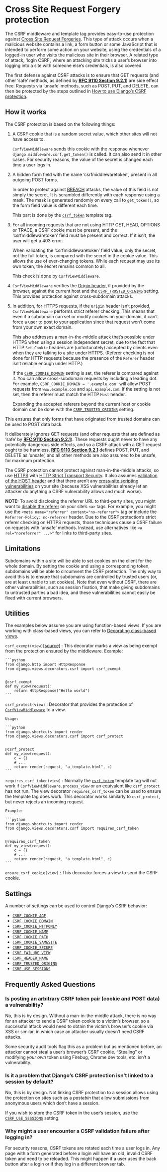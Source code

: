 # Cross Site Request Forgery protection

The CSRF middleware and template tag provides easy-to-use protection against
[Cross Site Request Forgeries](https://owasp.org/www-community/attacks/csrf#overview). This type of attack occurs when a malicious
website contains a link, a form button or some JavaScript that is intended to
perform some action on your website, using the credentials of a logged-in user
who visits the malicious site in their browser. A related type of attack,
‘login CSRF’, where an attacking site tricks a user’s browser into logging into
a site with someone else’s credentials, is also covered.

The first defense against CSRF attacks is to ensure that GET requests (and other
‘safe’ methods, as defined by [**RFC 9110 Section 9.2.1**](https://datatracker.ietf.org/doc/html/rfc9110.md#section-9.2.1)) are side effect free.
Requests via ‘unsafe’ methods, such as POST, PUT, and DELETE, can then be
protected by the steps outlined in [How to use Django’s CSRF protection](../howto/csrf.md#using-csrf).

## How it works

The CSRF protection is based on the following things:

1. A CSRF cookie that is a random secret value, which other sites will not have
   access to.

   `CsrfViewMiddleware` sends this cookie with the response whenever
   `django.middleware.csrf.get_token()` is called. It can also send it in
   other cases. For security reasons, the value of the secret is changed each
   time a user logs in.
2. A hidden form field with the name ‘csrfmiddlewaretoken’, present in all
   outgoing POST forms.

   In order to protect against [BREACH](https://www.breachattack.com/) attacks, the value of this field is
   not simply the secret. It is scrambled differently with each response using
   a mask. The mask is generated randomly on every call to `get_token()`, so
   the form field value is different each time.

   This part is done by the [`csrf_token`](templates/builtins.md#std-templatetag-csrf_token) template tag.
3. For all incoming requests that are not using HTTP GET, HEAD, OPTIONS or
   TRACE, a CSRF cookie must be present, and the ‘csrfmiddlewaretoken’ field
   must be present and correct. If it isn’t, the user will get a 403 error.

   When validating the ‘csrfmiddlewaretoken’ field value, only the secret,
   not the full token, is compared with the secret in the cookie value.
   This allows the use of ever-changing tokens. While each request may use its
   own token, the secret remains common to all.

   This check is done by `CsrfViewMiddleware`.
4. `CsrfViewMiddleware` verifies the [Origin header](https://developer.mozilla.org/en-US/docs/Web/HTTP/Headers/Origin), if provided by the
   browser, against the current host and the [`CSRF_TRUSTED_ORIGINS`](settings.md#std-setting-CSRF_TRUSTED_ORIGINS)
   setting. This provides protection against cross-subdomain attacks.
5. In addition, for HTTPS requests, if the `Origin` header isn’t provided,
   `CsrfViewMiddleware` performs strict referer checking. This means that
   even if a subdomain can set or modify cookies on your domain, it can’t force
   a user to post to your application since that request won’t come from your
   own exact domain.

   This also addresses a man-in-the-middle attack that’s possible under HTTPS
   when using a session independent secret, due to the fact that HTTP
   `Set-Cookie` headers are (unfortunately) accepted by clients even when
   they are talking to a site under HTTPS. (Referer checking is not done for
   HTTP requests because the presence of the `Referer` header isn’t reliable
   enough under HTTP.)

   If the [`CSRF_COOKIE_DOMAIN`](settings.md#std-setting-CSRF_COOKIE_DOMAIN) setting is set, the referer is compared
   against it. You can allow cross-subdomain requests by including a leading
   dot. For example, `CSRF_COOKIE_DOMAIN = '.example.com'` will allow POST
   requests from `www.example.com` and `api.example.com`. If the setting is
   not set, then the referer must match the HTTP `Host` header.

   Expanding the accepted referers beyond the current host or cookie domain can
   be done with the [`CSRF_TRUSTED_ORIGINS`](settings.md#std-setting-CSRF_TRUSTED_ORIGINS) setting.

This ensures that only forms that have originated from trusted domains can be
used to POST data back.

It deliberately ignores GET requests (and other requests that are defined as
‘safe’ by [**RFC 9110 Section 9.2.1**](https://datatracker.ietf.org/doc/html/rfc9110.md#section-9.2.1)). These requests ought never to have any
potentially dangerous side effects, and so a CSRF attack with a GET request
ought to be harmless. [**RFC 9110 Section 9.2.1**](https://datatracker.ietf.org/doc/html/rfc9110.md#section-9.2.1) defines POST, PUT, and DELETE
as ‘unsafe’, and all other methods are also assumed to be unsafe, for maximum
protection.

The CSRF protection cannot protect against man-in-the-middle attacks, so use
[HTTPS](../topics/security.md#security-recommendation-ssl) with
[HTTP Strict Transport Security](middleware.md#http-strict-transport-security). It also assumes [validation of
the HOST header](../topics/security.md#host-headers-virtual-hosting) and that there aren’t any
[cross-site scripting vulnerabilities](../topics/security.md#cross-site-scripting) on your site
(because XSS vulnerabilities already let an attacker do anything a CSRF
vulnerability allows and much worse).

**NOTE:**
To avoid disclosing the referrer URL to third-party sites, you might want
to [disable the referer](https://www.w3.org/TR/referrer-policy/#referrer-policy-delivery) on your site’s `<a>` tags. For example, you
might use the `<meta name="referrer" content="no-referrer">` tag or
include the `Referrer-Policy: no-referrer` header. Due to the CSRF
protection’s strict referer checking on HTTPS requests, those techniques
cause a CSRF failure on requests with ‘unsafe’ methods. Instead, use
alternatives like `<a rel="noreferrer" ...>"` for links to third-party
sites.

## Limitations

Subdomains within a site will be able to set cookies on the client for the whole
domain. By setting the cookie and using a corresponding token, subdomains will
be able to circumvent the CSRF protection. The only way to avoid this is to
ensure that subdomains are controlled by trusted users (or, are at least unable
to set cookies). Note that even without CSRF, there are other vulnerabilities,
such as session fixation, that make giving subdomains to untrusted parties a bad
idea, and these vulnerabilities cannot easily be fixed with current browsers.

## Utilities

The examples below assume you are using function-based views. If you
are working with class-based views, you can refer to [Decorating
class-based views](../topics/class-based-views/intro.md#id1).

`csrf_exempt(view)`[[source]](https://github.com/django/django/blob/stable/5.2.x/django/views/decorators/csrf.py#L51)
:   This decorator marks a view as being exempt from the protection ensured by
    the middleware. Example:

    ```python
    from django.http import HttpResponse
    from django.views.decorators.csrf import csrf_exempt


    @csrf_exempt
    def my_view(request):
        return HttpResponse("Hello world")
    ```

`csrf_protect(view)`
:   Decorator that provides the protection of
    [`CsrfViewMiddleware`](middleware.md#django.middleware.csrf.CsrfViewMiddleware) to a view.

    Usage:

    ```python
    from django.shortcuts import render
    from django.views.decorators.csrf import csrf_protect


    @csrf_protect
    def my_view(request):
        c = {}
        # ...
        return render(request, "a_template.html", c)
    ```

`requires_csrf_token(view)`
:   Normally the [`csrf_token`](templates/builtins.md#std-templatetag-csrf_token) template tag will not work if
    `CsrfViewMiddleware.process_view` or an equivalent like `csrf_protect`
    has not run. The view decorator `requires_csrf_token` can be used to
    ensure the template tag does work. This decorator works similarly to
    `csrf_protect`, but never rejects an incoming request.

    Example:

    ```python
    from django.shortcuts import render
    from django.views.decorators.csrf import requires_csrf_token


    @requires_csrf_token
    def my_view(request):
        c = {}
        # ...
        return render(request, "a_template.html", c)
    ```

`ensure_csrf_cookie(view)`
:   This decorator forces a view to send the CSRF cookie.

## Settings

A number of settings can be used to control Django’s CSRF behavior:

- [`CSRF_COOKIE_AGE`](settings.md#std-setting-CSRF_COOKIE_AGE)
- [`CSRF_COOKIE_DOMAIN`](settings.md#std-setting-CSRF_COOKIE_DOMAIN)
- [`CSRF_COOKIE_HTTPONLY`](settings.md#std-setting-CSRF_COOKIE_HTTPONLY)
- [`CSRF_COOKIE_NAME`](settings.md#std-setting-CSRF_COOKIE_NAME)
- [`CSRF_COOKIE_PATH`](settings.md#std-setting-CSRF_COOKIE_PATH)
- [`CSRF_COOKIE_SAMESITE`](settings.md#std-setting-CSRF_COOKIE_SAMESITE)
- [`CSRF_COOKIE_SECURE`](settings.md#std-setting-CSRF_COOKIE_SECURE)
- [`CSRF_FAILURE_VIEW`](settings.md#std-setting-CSRF_FAILURE_VIEW)
- [`CSRF_HEADER_NAME`](settings.md#std-setting-CSRF_HEADER_NAME)
- [`CSRF_TRUSTED_ORIGINS`](settings.md#std-setting-CSRF_TRUSTED_ORIGINS)
- [`CSRF_USE_SESSIONS`](settings.md#std-setting-CSRF_USE_SESSIONS)

## Frequently Asked Questions

### Is posting an arbitrary CSRF token pair (cookie and POST data) a vulnerability?

No, this is by design. Without a man-in-the-middle attack, there is no way for
an attacker to send a CSRF token cookie to a victim’s browser, so a successful
attack would need to obtain the victim’s browser’s cookie via XSS or similar,
in which case an attacker usually doesn’t need CSRF attacks.

Some security audit tools flag this as a problem but as mentioned before, an
attacker cannot steal a user’s browser’s CSRF cookie. “Stealing” or modifying
*your own* token using Firebug, Chrome dev tools, etc. isn’t a vulnerability.

### Is it a problem that Django’s CSRF protection isn’t linked to a session by default?

No, this is by design. Not linking CSRF protection to a session allows using
the protection on sites such as a *pastebin* that allow submissions from
anonymous users which don’t have a session.

If you wish to store the CSRF token in the user’s session, use the
[`CSRF_USE_SESSIONS`](settings.md#std-setting-CSRF_USE_SESSIONS) setting.

### Why might a user encounter a CSRF validation failure after logging in?

For security reasons, CSRF tokens are rotated each time a user logs in. Any
page with a form generated before a login will have an old, invalid CSRF token
and need to be reloaded. This might happen if a user uses the back button after
a login or if they log in a different browser tab.
